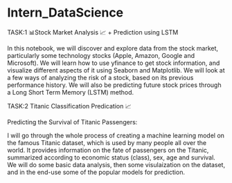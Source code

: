 # Intern_DataScience

TASK:1
📊Stock Market Analysis 📈 + Prediction using LSTM

 In this notebook, we will discover and explore data from the stock market, particularly some technology stocks (Apple, Amazon, Google and Microsoft). We will learn how   to use yfinance to get stock information, and visualize different aspects of it using Seaborn and Matplotlib. We will look at a few ways of analyzing the risk of a       stock, based on its previous performance history. We will also be predicting future stock prices through a Long Short Term Memory (LSTM) method.



TASK:2
Titanic Classification Predication 📈


Predicting the Survival of Titanic Passengers:

 
I will go through the whole process of creating a machine learning model on the famous Titanic dataset, which is used by many people all over the world. It provides    information on the fate of passengers on the Titanic, summarized according to economic status (class), sex, age and survival. We will do some basic data analysis, then some visulaization on the dataset, and in the end-use some of the popular models for prediction.

